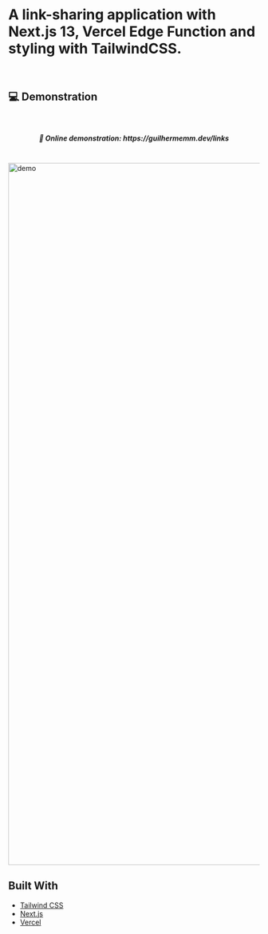 

# A link-sharing application with Next.js 13, Vercel Edge Function and styling with TailwindCSS.

</br>


## 💻 Demonstration

</br>

<h5 align="center"> 🔗 Online demonstration: https://guilhermemm.dev/links</h5>

</br>

<img width="1406" height="auto" alt="demo" src="https://guilhermemm.dev/_next/image?url=%2F_next%2Fstatic%2Fmedia%2Fdemo-linktree.c97da509.png&w=1920&q=75">

## Built With

- [Tailwind CSS](https://tailwindcss.com)
- [Next.js](https://nextjs.org)
- [Vercel](https://vercel.com)
